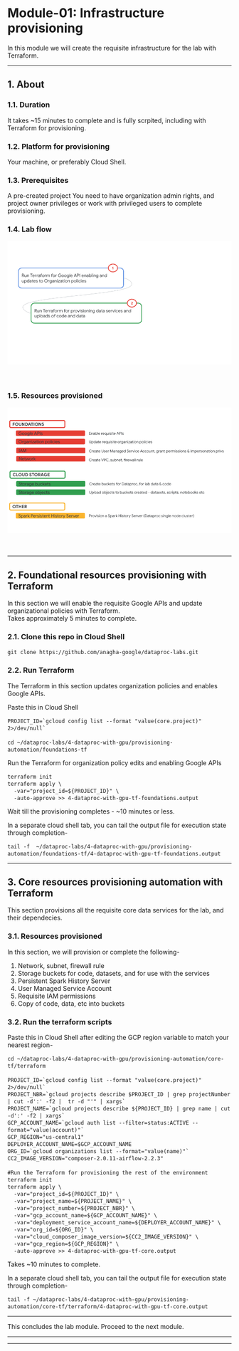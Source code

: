 # Module-01: Infrastructure provisioning

In this module we will create the requisite infrastructure for the lab with Terraform. <br>

<hr>

## 1. About 

### 1.1. Duration
It takes ~15 minutes to complete and is fully scrpited, including with Terraform for provisioning.

### 1.2. Platform for provisioning

Your machine, or preferably Cloud Shell.

### 1.3. Prerequisites
A pre-created project
You need to have organization admin rights, and project owner privileges or work with privileged users to complete provisioning.



### 1.4. Lab flow

![README](./images/m01-01.png)   
<br><br>

### 1.5. Resources provisioned

![README](./images/m01-02.png)   
<br><br>

<hr>

## 2. Foundational resources provisioning with Terraform

In this section we will enable the requisite Google APIs and update organizational policies with Terraform.<br>
Takes approximately 5 minutes to complete.

### 2.1. Clone this repo in Cloud Shell

```
git clone https://github.com/anagha-google/dataproc-labs.git
```

### 2.2. Run Terraform

The Terraform in this section updates organization policies and enables Google APIs.

Paste this in Cloud Shell
```
PROJECT_ID=`gcloud config list --format "value(core.project)" 2>/dev/null`

cd ~/dataproc-labs/4-dataproc-with-gpu/provisioning-automation/foundations-tf
```

Run the Terraform for organization policy edits and enabling Google APIs
```
terraform init
terraform apply \
  -var="project_id=${PROJECT_ID}" \
  -auto-approve >> 4-dataproc-with-gpu-tf-foundations.output
```

Wait till the provisioning completes - ~10 minutes or less. <br>

In a separate cloud shell tab, you can tail the output file for execution state through completion-
```
tail -f  ~/dataproc-labs/4-dataproc-with-gpu/provisioning-automation/foundations-tf/4-dataproc-with-gpu-tf-foundations.output
```

<hr>

## 3. Core resources provisioning automation with Terraform

This section provisions all the requisite core data services for the lab, and their dependecies.

### 3.1. Resources provisioned

In this section, we will provision or complete the following-

1. Network, subnet, firewall rule
2. Storage buckets for code, datasets, and for use with the services
3. Persistent Spark History Server
4. User Managed Service Account
5. Requisite IAM permissions
6. Copy of code, data, etc into buckets


### 3.2. Run the terraform scripts
Paste this in Cloud Shell after editing the GCP region variable to match your nearest region-

```
cd ~/dataproc-labs/4-dataproc-with-gpu/provisioning-automation/core-tf/terraform

PROJECT_ID=`gcloud config list --format "value(core.project)" 2>/dev/null`
PROJECT_NBR=`gcloud projects describe $PROJECT_ID | grep projectNumber | cut -d':' -f2 |  tr -d "'" | xargs`
PROJECT_NAME=`gcloud projects describe ${PROJECT_ID} | grep name | cut -d':' -f2 | xargs`
GCP_ACCOUNT_NAME=`gcloud auth list --filter=status:ACTIVE --format="value(account)"`
GCP_REGION="us-central1"
DEPLOYER_ACCOUNT_NAME=$GCP_ACCOUNT_NAME
ORG_ID=`gcloud organizations list --format="value(name)"`
CC2_IMAGE_VERSION="composer-2.0.11-airflow-2.2.3"

#Run the Terraform for provisioning the rest of the environment
terraform init
terraform apply \
  -var="project_id=${PROJECT_ID}" \
  -var="project_name=${PROJECT_NAME}" \
  -var="project_number=${PROJECT_NBR}" \
  -var="gcp_account_name=${GCP_ACCOUNT_NAME}" \
  -var="deployment_service_account_name=${DEPLOYER_ACCOUNT_NAME}" \
  -var="org_id=${ORG_ID}" \
  -var="cloud_composer_image_version=${CC2_IMAGE_VERSION}" \
  -var="gcp_region=${GCP_REGION}" \
  -auto-approve >> 4-dataproc-with-gpu-tf-core.output
```
  
Takes ~10 minutes to complete.<br> 


In a separate cloud shell tab, you can tail the output file for execution state through completion-

```
tail -f ~/dataproc-labs/4-dataproc-with-gpu/provisioning-automation/core-tf/terraform/4-dataproc-with-gpu-tf-core.output
```

<hr>

This concludes the lab module. Proceed to the next module.

<hr>
<hr>
